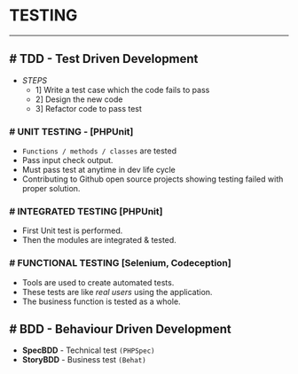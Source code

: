 # TESTING

---

## # TDD - Test Driven Development

- *STEPS*
    - 1] Write a test case which the code fails to pass
    - 2] Design the new code
    - 3] Refactor code to pass test

### # UNIT TESTING - [PHPUnit]

- `Functions / methods / classes` are tested
- Pass input check output.
- Must pass test at anytime in dev life cycle
- Contributing to Github open source projects showing testing failed with proper solution.

### # INTEGRATED TESTING [PHPUnit]

- First Unit test is performed.
- Then the modules are integrated & tested.

### # FUNCTIONAL TESTING [Selenium, Codeception]

- Tools are used to create automated tests.
- These tests are like *real users* using the application.
- The business function is tested as a whole.

## # BDD - Behaviour Driven Development

- **SpecBDD** - Technical test `(PHPSpec)`
- **StoryBDD** - Business test `(Behat)`
